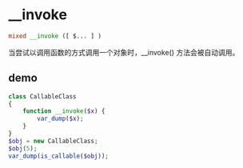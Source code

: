 # __invoke

```php
mixed __invoke ([ $... ] )
```
当尝试以调用函数的方式调用一个对象时，__invoke() 方法会被自动调用。
## demo
```php
class CallableClass 
{
    function __invoke($x) {
        var_dump($x);
    }
}
$obj = new CallableClass;
$obj(5);
var_dump(is_callable($obj));

```